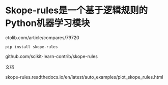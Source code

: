 # Skope-rules是一个基于逻辑规则的Python机器学习模块




ctolib.com/article/compares/79720



```
pip install skope-rules
```


github.com/scikit-learn-contrib/skope-rules



文档

skope-rules.readthedocs.io/en/latest/auto_examples/plot_skope_rules.html



